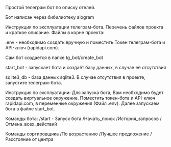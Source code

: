 Простой телеграм бот по описку отелей.

Бот написан через бибилиотеку aiogram

Инструкция по эксплуатации телеграм-бота.
Перечень файлов проекта и краткое описание.
Файлы в корне проекта:

.env - необходимо создать вручную и поместить Токен телеграм-бота и API-ключ (rapidapi.com).

Сам бот создается в папке tg_bot/create_bot

start_bot - запускает бота и создаёт базу данных, в случае её отсутствия

sqlite3_db - база данных sqlite3. В случае отсутствия в проекте, запустите телеграм-бота.

Инструкция по эксплуатации:
Для запуска бота, Вам необходимо будет создать виртуальное окружение. 
Поместить токен-бота и API-ключ rapidapi.com, в переменные окружения (Файл .env). Далее запускаем бота в файле start_bot.

Команды бота:
/start - Запуск бота
/Начать_поиск
/История_запросов
/Отмена_всех_действий


Команды сортировщика
/По возрастанию
/Лучшее предложение
/Расстояние от центра
